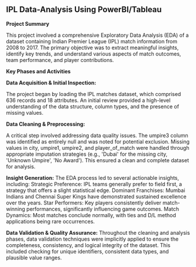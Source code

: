 ##  IPL Data-Analysis Using PowerBI/Tableau
**Project Summary**

This project involved a comprehensive Exploratory Data Analysis (EDA) of a dataset containing Indian Premier League (IPL) match information from 2008 to 2017. The primary objective was to extract meaningful insights, identify key trends, and understand various aspects of match outcomes, team performance, and player contributions.

**Key Phases and Activities**

**Data Acquisition & Initial Inspection:**

The project began by loading the IPL matches dataset, which comprised 636 records and 18 attributes. An initial review provided a high-level understanding of the data structure, column types, and the presence of missing values.

**Data Cleaning & Preprocessing:**

A critical step involved addressing data quality issues. The umpire3 column was identified as entirely null and was noted for potential exclusion. Missing values in city, umpire1, umpire2, and player_of_match were handled through appropriate imputation strategies (e.g., 'Dubai' for the missing city, 'Unknown Umpire', 'No Award'). This ensured a clean and complete dataset for analysis.

**Insight Generation:**
The EDA process led to several actionable insights, including: Strategic Preference: IPL teams generally prefer to field first, a strategy that offers a slight statistical edge. Dominant Franchises: Mumbai Indians and Chennai Super Kings have demonstrated sustained excellence over the years. Star Performers: Key players consistently deliver match-winning performances, significantly influencing game outcomes. Match Dynamics: Most matches conclude normally, with ties and D/L method applications being rare occurrences.

**Data Validation & Quality Assurance:**
Throughout the cleaning and analysis phases, data validation techniques were implicitly applied to ensure the completeness, consistency, and logical integrity of the dataset. This included checking for unique identifiers, consistent data types, and plausible value ranges.
